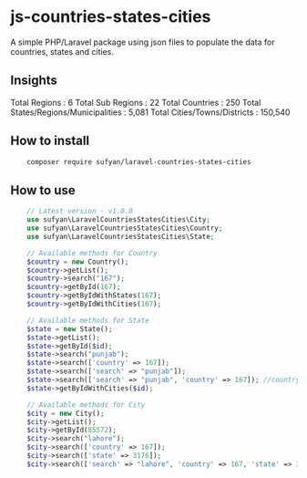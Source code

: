 # js-countries-states-cities

A simple PHP/Laravel package using json files to populate the data for countries, states and cities.

## Insights

Total Regions : 6
Total Sub Regions : 22
Total Countries : 250
Total States/Regions/Municipalities : 5,081
Total Cities/Towns/Districts : 150,540

## How to install

```bash
    composer require sufyan/laravel-countries-states-cities
```

## How to use

```php
    // Latest version - v1.0.0
    use sufyan\LaravelCountriesStatesCities\City;
    use sufyan\LaravelCountriesStatesCities\Country;
    use sufyan\LaravelCountriesStatesCities\State;

    // Available methods for Country
    $country = new Country();
    $country->getList();
    $country->search("167");
    $country->getById(167);
    $country->getByIdWithStates(167);
    $country->getByIdWithCities(167);

    // Available methods for State
    $state = new State();
    $state->getList();
    $state->getById($id);
    $state->search("punjab");
    $state->search(['country' => 167]);
    $state->search(['search' => "punjab"]);
    $state->search(['search' => "punjab", 'country' => 167]); //country is optional
    $state->getByIdWithCities($id);

    // Available methods for City
    $city = new City();
    $city->getList();
    $city->getById(85572);
    $city->search("lahore");
    $city->search(['country' => 167]);
    $city->search(['state' => 3176]);
    $city->search(['search' => "lahore", 'country' => 167, 'state' => 3176]); //country, state is ptional

```
